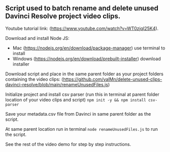 ## Script used to batch rename and delete unused Davinci Resolve project video clips.

Youtube tutorial link: (https://www.youtube.com/watch?v=WT0zjqI25K4).

Download and install Node JS:
- Mac (https://nodejs.org/en/download/package-manager) use terminal to install
- Windows (https://nodejs.org/en/download/prebuilt-installer) download installer

Download script and place in the same parent folder as your project folders containing the video clips:
(https://github.com/valMn/delete-unused-clips-davinci-resolve/blob/main/renameUnusedFiles.js)

Initialize project and install csv parser (run this in terminal at parent folder location of your video clips and script)
`npm init -y && npm install csv-parser`

Save your metadata.csv file from Davinci in same parent folder as the script.

At same parent location run in terminal `node renameUnusedFiles.js` to run the script.

See the rest of the video demo for step by step instructions.
